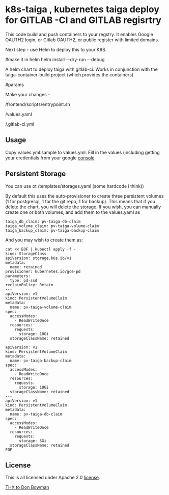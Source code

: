 
# k8s-taiga , kubernetes taiga deploy for GITLAB -CI and GITLAB regisrtry
This code build and push containers to your regstry.
It enables Google OAUTH2 login, or Gitlab OAUTH2, or public register with limited domains.

Next step - use Helm to deploy this to your K8S.

#make it in helm
helm install --dry-run --debug
 
 
A helm chart to deploy taiga with gitlab-ci.
Works in conjunction with the taiga-container-build
project (which provides the containers).

#params

Make your changes  -

/frontend/scripts/entrypoint.sh

/values.yaml

/.gitlab-ci.yml

## Usage

Copy values.yml.sample to values.yml. Fill
in the values (including getting your credentials
from your google [console](https://console.developers.google.com/apis/credentials)

## Persistent Storage
You can use ot /templates/storages.yaml  (some hardcode i think))

By default this uses the auto-provisioner to create three persistent
volumes (1 for postgresql, 1 for the git repo, 1 for backup).  This means
that if you delete the chart, you will delete the storage. If you
wish, you can manually create one or both volumes, and add them to the
values.yaml as

```
taiga_db_claim: pv-taiga-db-claim
taiga_volume_claim: pv-taiga-volume-claim
taiga_backup_claim: pv-taiga-backup-claim
```


And you may wish to create them as:

```
cat << EOF | kubectl apply -f -
kind: StorageClass
apiVersion: storage.k8s.io/v1
metadata:
  name: retained
provisioner: kubernetes.io/gce-pd
parameters:
  type: pd-ssd
reclaimPolicy: Retain
---
apiVersion: v1
kind: PersistentVolumeClaim
metadata:
  name: pv-taiga-volume-claim
spec:
  accessModes:
    - ReadWriteOnce
  resources:
    requests:
      storage: 10Gi
  storageClassName: retained
---
apiVersion: v1
kind: PersistentVolumeClaim
metadata:
  name: pv-taiga-backup-claim
spec:
  accessModes:
    - ReadWriteOnce
  resources:
    requests:
      storage: 10Gi
  storageClassName: retained
---
apiVersion: v1
kind: PersistentVolumeClaim
metadata:
  name: pv-taiga-db-claim
spec:
  accessModes:
    - ReadWriteOnce
  resources:
    requests:
      storage: 5Gi
  storageClassName: retained
EOF
```



## License

This is all licensed under Apache 2.0
[license](https://www.apache.org/licenses/LICENSE-2.0).

[THX to Don Bowman ](https://github.com/donbowman/k8s-taiga)